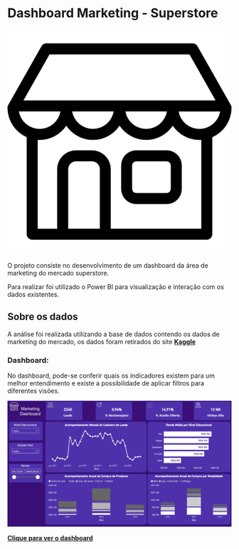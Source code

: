 # Dashboard Marketing - Superstore

![Logo](/assets/shop.png)

O projeto consiste no desenvolvimento de um dashboard da área de marketing do mercado superstore.

Para realizar foi utilizado o Power BI para visualização e interação com os dados existentes.

## Sobre os dados

A análise foi realizada utilizando a base de dados contendo os dados de marketing do mercado, os dados foram retirados do site **[Kaggle](https://www.kaggle.com/datasets/ahsan81/superstore-marketing-campaign-dataset)**

### Dashboard:

No dashboard, pode-se conferir quais os indicadores existem para um melhor entendimento e existe a possibilidade de aplicar filtros para diferentes visões.

![Dashboard_Indicadores](/assets/dashboard.png)

**[Clique para ver o dashboard](https://app.powerbi.com/view?r=eyJrIjoiZjQxMjg3ZWEtYzMzMS00ZjNkLWFmNTItOGUwYWE2MjlmYzYwIiwidCI6ImE5NjgwMmM4LTA0OTAtNDI3NC1iZDVmLTA5NzIxYWQzOWRjNiJ9)**
